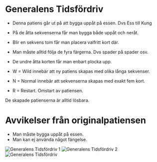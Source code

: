 # Generalens Tidsfördriv

* Denna patiens går ut på att bygga uppåt på essen. Dvs Ess till Kung
* På de åtta sekvenserna får man bygga både uppåt och neråt.
* Blir en sekvens tom får man placera valfritt kort där.
* Man måste alltid följa de fyra färgerna. Dvs spader på spader osv.
* De undre åtta korten får man enbart plocka upp.

* W = Wild innebär att ny patiens skapas med olika långa sekvenser.
* N = Normal innebär att sekvenserna skapas med exakt fem kort.
* R = Restart. Omstart av patiensen.

De skapade patienserna är alltid lösbara.

# Avvikelser från originalpatiensen

* Man måste bygga uppåt på essen.
* Man kan ej använda något fängelse.

![Generalens Tidsfördriv 1](bild1.jpg "Logo Title Text 1")
![Generalens Tidsfördriv 2](bild2.jpg "Logo Title Text 2")
![Generalens Tidsfördriv](bild3.jpg "Logo Title Text 3")


